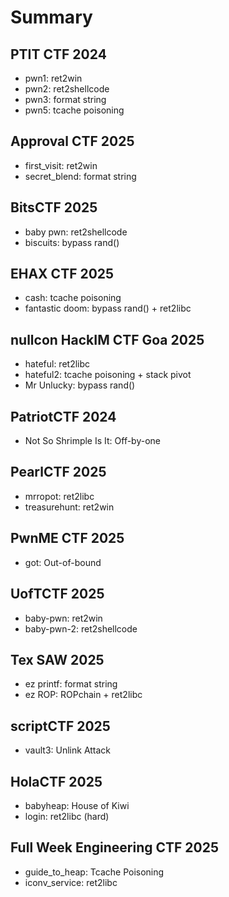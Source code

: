 # Summary
## PTIT CTF 2024
- pwn1: ret2win
- pwn2: ret2shellcode
- pwn3: format string
- pwn5: tcache poisoning
## Approval CTF 2025
- first_visit: ret2win
- secret_blend: format string
## BitsCTF 2025
- baby pwn: ret2shellcode
- biscuits: bypass rand()
## EHAX CTF 2025
- cash: tcache poisoning
- fantastic doom: bypass rand() + ret2libc
## nullcon HackIM CTF Goa 2025
- hateful: ret2libc
- hateful2: tcache poisoning + stack pivot
- Mr Unlucky: bypass rand()
## PatriotCTF 2024
- Not So Shrimple Is It: Off-by-one
## PearlCTF 2025
- mrropot: ret2libc
- treasurehunt: ret2win
## PwnME CTF 2025
- got: Out-of-bound
## UofTCTF 2025
- baby-pwn: ret2win
- baby-pwn-2: ret2shellcode
## Tex SAW 2025
- ez printf: format string
- ez ROP: ROPchain + ret2libc
## scriptCTF 2025
- vault3: Unlink Attack
## HolaCTF 2025
- babyheap: House of Kiwi
- login: ret2libc (hard)
## Full Week Engineering CTF 2025
- guide_to_heap: Tcache Poisoning
- iconv_service: ret2libc
